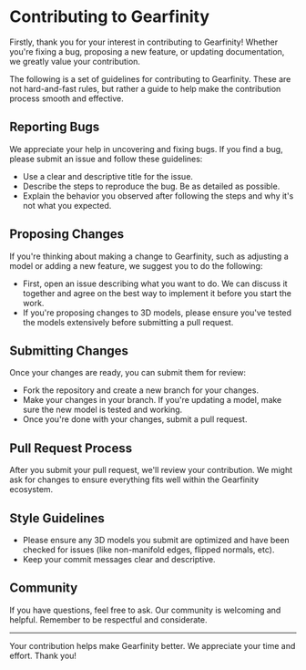 # Contributing to Gearfinity

Firstly, thank you for your interest in contributing to Gearfinity! Whether you're fixing a bug, proposing a new feature, or updating documentation, we greatly value your contribution.

The following is a set of guidelines for contributing to Gearfinity. These are not hard-and-fast rules, but rather a guide to help make the contribution process smooth and effective.

## Reporting Bugs

We appreciate your help in uncovering and fixing bugs. If you find a bug, please submit an issue and follow these guidelines:

- Use a clear and descriptive title for the issue.
- Describe the steps to reproduce the bug. Be as detailed as possible.
- Explain the behavior you observed after following the steps and why it's not what you expected.

## Proposing Changes

If you're thinking about making a change to Gearfinity, such as adjusting a model or adding a new feature, we suggest you to do the following:

- First, open an issue describing what you want to do. We can discuss it together and agree on the best way to implement it before you start the work.
- If you're proposing changes to 3D models, please ensure you've tested the models extensively before submitting a pull request.

## Submitting Changes

Once your changes are ready, you can submit them for review:

- Fork the repository and create a new branch for your changes.
- Make your changes in your branch. If you're updating a model, make sure the new model is tested and working.
- Once you're done with your changes, submit a pull request.

## Pull Request Process

After you submit your pull request, we'll review your contribution. We might ask for changes to ensure everything fits well within the Gearfinity ecosystem. 

## Style Guidelines

- Please ensure any 3D models you submit are optimized and have been checked for issues (like non-manifold edges, flipped normals, etc).
- Keep your commit messages clear and descriptive.

## Community

If you have questions, feel free to ask. Our community is welcoming and helpful. Remember to be respectful and considerate. 

---

Your contribution helps make Gearfinity better. We appreciate your time and effort. Thank you!
